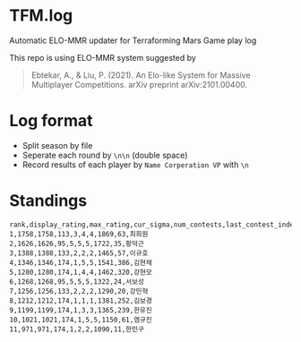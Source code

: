 # TFM.log
Automatic ELO-MMR updater for Terraforming Mars Game play log

This repo is using ELO-MMR system suggested by
> Ebtekar, A., & Liu, P. (2021). An Elo-like System for Massive Multiplayer Competitions. arXiv preprint arXiv:2101.00400.


# Log format
* Split season by file
* Seperate each round by `\n\n` (double space)
* Record results of each player by 
`Name Corperation VP`
with `\n`

# Standings
``` csv
rank,display_rating,max_rating,cur_sigma,num_contests,last_contest_index,last_contest_time,last_perf,last_change,handle
1,1758,1758,113,3,4,4,1869,63,최희원
2,1626,1626,95,5,5,5,1722,35,황덕근
3,1388,1388,133,2,2,2,1465,57,이규호
4,1346,1346,174,1,5,5,1541,386,김현채
5,1280,1280,174,1,4,4,1462,320,강현모
6,1268,1268,95,5,5,5,1322,24,서보성
7,1256,1256,133,2,2,2,1290,20,강민혁
8,1212,1212,174,1,1,1,1381,252,김보경
9,1199,1199,174,1,3,3,1365,239,한유진
10,1021,1021,174,1,5,5,1150,61,염규진
11,971,971,174,1,2,2,1090,11,한민구
```

